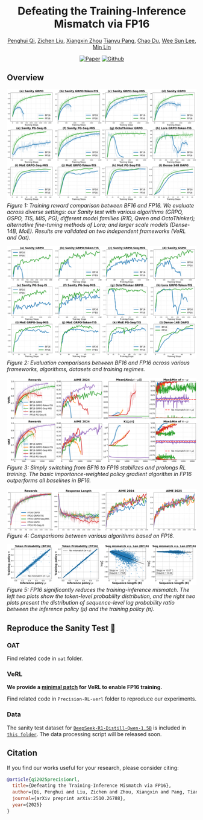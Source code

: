 <div align="center">

# Defeating the Training-Inference Mismatch via FP16
[Penghui Qi](https://scholar.google.com/citations?user=CLRsGEMAAAAJ&hl=en), [Zichen Liu](https://lkevinzc.github.io/), [Xiangxin Zhou](https://zhouxiangxin1998.github.io/)
[Tianyu Pang](https://p2333.github.io/), [Chao Du](https://duchao0726.github.io/), [Wee Sun Lee](https://scholar.google.com/citations?user=8PCrLgwAAAAJ&hl=en), [Min Lin](https://scholar.google.com.sg/citations?user=BGONmkIAAAAJ&hl=en)

[![Paper](https://img.shields.io/badge/paper-A42C25?style=for-the-badge&logo=arxiv&logoColor=white )](https://arxiv.org/pdf/2510.26788)
[![Github](https://img.shields.io/badge/Precision_RL-000000?style=for-the-badge&logo=github&logoColor=000&logoColor=white)](https://github.com/sail-sg/Precision-RL)

</div>

## Overview

![](figures/bf16_vs_fp16_training.png)
*Figure 1: Training reward comparison between BF16 and FP16. We evaluate across diverse settings: our Sanity test with various algorithms (GRPO, GSPO, TIS, MIS, PG); different model families (R1D, Qwen and OctoThinker); alternative fine-tuning methods of Lora; and larger scale models (Dense-14B, MoE). Results are validated on two independent frameworks (VeRL and Oat).*

![](figures/bf16_vs_fp16_evaluation.png)
*Figure 2: Evaluation comparisons between BF16 and FP16 across various frameworks, algorithms, datasets and training regimes.*

![](figures/verl_oat_fix.png)
*Figure 3: Simply switching from BF16 to FP16 stabilizes and prolongs RL training. The basic importance-weighted policy gradient algorithm in FP16 outperforms all baselines in BF16.*

![](figures/fp16_comparison.png)
*Figure 4: Comparisons between various algorithms based on FP16.*

![](figures/offline_mismatch.png)
*Figure 5: FP16 significantly reduces the training-inference mismatch. The left two plots show the token-level probability distribution, and the right two plots present the distribution of sequence-level log probability ratio between the inference policy ($\mu$) and the training policy ($\pi$).*


## Reproduce the Sanity Test 🎯


### OAT

Find related code in `oat` folder.

### VeRL

**We provide a [minimal patch](verl_fp16.patch) for VeRL to enable FP16 training.**

Find related code in `Precision-RL-verl` folder to reproduce our experiments.

### Data
The sanity test dataset for [`DeepSeek-R1-Distill-Qwen-1.5B`](https://huggingface.co/deepseek-ai/DeepSeek-R1-Distill-Qwen-1.5B) is included in [`this folder`](https://github.com/sail-sg/Precision-RL-verl/tree/main/sanity_test). The data processing script will be released soon.


## Citation
If you find our works useful for your research, please consider citing:

```bibtex
@article{qi2025precisionrl,
  title={Defeating the Training-Inference Mismatch via FP16},
  author={Qi, Penghui and Liu, Zichen and Zhou, Xiangxin and Pang, Tianyu and Du, Chao and Lee, Wee Sun and Lin, Min},
  journal={arXiv preprint arXiv:2510.26788},
  year={2025}
}
```
